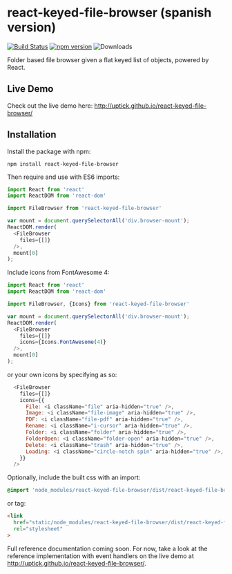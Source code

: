 # react-keyed-file-browser (spanish version)

[![Build Status](https://travis-ci.org/uptick/react-keyed-file-browser.svg?branch=master)](https://travis-ci.org/uptick/react-keyed-file-browser)
[![npm version](https://badge.fury.io/js/react-keyed-file-browser.svg)](http://badge.fury.io/js/react-keyed-file-browser)
![Downloads](http://img.shields.io/npm/dm/react-keyed-file-browser.svg?style=flat)

Folder based file browser given a flat keyed list of objects, powered by React.

## Live Demo

Check out the live demo here: http://uptick.github.io/react-keyed-file-browser/

## Installation

Install the package with npm:

```
npm install react-keyed-file-browser
```

Then require and use with ES6 imports:

```javascript
import React from 'react'
import ReactDOM from 'react-dom'

import FileBrowser from 'react-keyed-file-browser'

var mount = document.querySelectorAll('div.browser-mount');
ReactDOM.render(
  <FileBrowser
    files={[]}
  />,
  mount[0]
);
```

Include icons from FontAwesome 4:

```javascript
import React from 'react'
import ReactDOM from 'react-dom'

import FileBrowser, {Icons} from 'react-keyed-file-browser'

var mount = document.querySelectorAll('div.browser-mount');
ReactDOM.render(
  <FileBrowser
    files={[]}
    icons={Icons.FontAwesome(4)}
  />,
  mount[0]
);
```

or your own icons by specifying as so:
```javascript
  <FileBrowser
    files={[]}
    icons={{
      File: <i className="file" aria-hidden="true" />,
      Image: <i className="file-image" aria-hidden="true" />,
      PDF: <i className="file-pdf" aria-hidden="true" />,
      Rename: <i className="i-cursor" aria-hidden="true" />,
      Folder: <i className="folder" aria-hidden="true" />,
      FolderOpen: <i className="folder-open" aria-hidden="true" />,
      Delete: <i className="trash" aria-hidden="true" />,
      Loading: <i className="circle-notch spin" aria-hidden="true" />,
    }}
  />
```

Optionally, include the built css with an import:

```scss
@import 'node_modules/react-keyed-file-browser/dist/react-keyed-file-browser.css';

```

or tag:

```html
<link
  href="static/node_modules/react-keyed-file-browser/dist/react-keyed-file-browser.css"
  rel="stylesheet"
>
```

Full reference documentation coming soon. For now, take a look at the reference implementation with
event handlers on the live demo at http://uptick.github.io/react-keyed-file-browser/.
